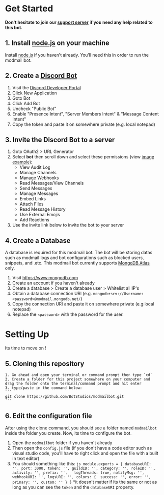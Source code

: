 # Get Started
**Don't hesitate to join our [support server](https://discord.com/invite/2JcXU8uJKY) if you need any help related to this bot.**

## 1. Install [node.js](https://nodejs.org) on your machine
Install [node.js](https://nodejs.org) if you haven't already. You'll need this in order to run the modmail bot.

## 2. Create a [Discord Bot](https://discord.com/developers/applications)
  1. Visit the [Discord Developer Portal](https://discord.com/developers/applications) 
  2. Click New Application 
  3. Goto Bot
  4. Click Add Bot
  5. Uncheck "Public Bot"
  5. Enable "Presence Intent", "Server Members Intent" & "Message Content Intent"
  6. Copy the token and paste it on somewhere private (e.g. local notepad)

## 3. Invite the Discord Bot to a server
  1. Goto OAuth2 > URL Generator 
  2. Select **bot** then scroll down and select these permissions (view [image example](https://user-images.githubusercontent.com/91641514/146574207-50080821-2303-40ab-bdff-d5ef98ff40e5.png)):
     - View Audit Log
     - Manage Channels
     - Manage Webhooks
     - Read Messages/View Channels
     - Send Messages
     - Manage Messages
     - Embed Links
     - Attach Files
     - Read Message History
     - Use External Emojis
     - Add Reactions
  3. Use the invite link below to invite the bot to your server

## 4. Create a Database
A database is required for this modmail bot. The bot will be storing datas such as modmail logs and bot configurations such as blocked users, snippets, and .etc. This modmail bot currently supports [MongoDB Atlas](https://www.mongodb.com) only.
  1. Visit https://www.mongodb.com
  2. Create an account if you haven't already
  3. Create a database > Create a database user > Whitelist all IP's
  4. Obtain a database connection URI (e.g. `mongodb+srv://Username:<password>@modmail.mongodb.net/`)
  5. Copy the connection URI and paste it on somewhere private (e.g local notepad)
  6. Replace the `<password>` with the password for the user.

# Setting Up
Its time to move on !

## 5. Cloning this repository
    1. Go ahead and open your terminal or command prompt then type `cd`
    2. Create a folder for this project somewhere on your computer and drag the folder onto the terminal/command prompt and hit enter
    3. type/paste in the command below:
    ```
    git clone https://github.com/BotStudios/modmailbot.git
    ```

## 6. Edit the configuration file
After using the clone command, you should see a folder named `modmailbot` inside the folder you create. Now, its time to configure the bot.
   1. Open the `modmailbot` folder if you haven't already
   2. Then open the `config.js` file (if you don't have a code editor such as visual studio code, you'll have to right click and open the file with a built in text editor)
   3. You should something like this:
     ```js
module.exports = {
    databaseURI: '',
    port: 3000,
    token: '',
    guildID: '',
    category: '',
    roleID: '',
    activity: '',
    prefix: '',  
    logThreads: true,
    notifyMsg: '',
    webhookURI: '',
    logsURI: '',
    colors: { 
        success: '',
        error: '',
        primary: '',
        custom: ''
    }
}```
*it doesn't matter if its the same or not as long as you can see the `token` and the `databaseURI` property.
  

  